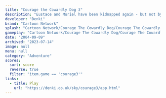 ```yaml
---
title: "Courage the Cowardly Dog 3"
description: "Eustace and Muriel have been kidnapped again - but not by who you think!"
developer: "Denki"
brand: "Cartoon Network"
splash: "Cartoon Network/Courage The Cowardly Dog/Courage The Cowardly Dog Episode 3/Splash.jpg"
gameplay: "Cartoon Network/Courage The Cowardly Dog/Courage The Cowardly Dog Episode 3/Screen2.jpg"
date: "2004-09-09"
archived: "2023-07-14"
image: null
menu: null
category: "Adventure"
scores:
  sort: score
  reverse: true
  filter: "item.game == 'courage3'"
links:
  - title: Play
    url: "https://denki.co.uk/sky/courage3/app.html"
---
```

